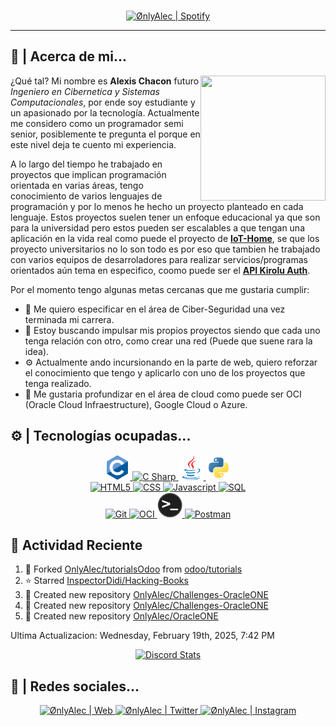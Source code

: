 <p align="center">
	<a href= https://github.com/OnlyAlec>
		<img alt="" src="https://readme-typing-svg.herokuapp.com?font=Monoton&color=1DF7DB&size=70&center=true&vCenter=true&width=500&height=100&lines=%5BOnlyAlec%5D">
	</a>
	<br/>
	<a href= https://open.spotify.com/user/12133135781>
		<img alt="ØnlyAlec | Spotify" src="https://readme-spotify-hg24563xw-onlyalec.vercel.app/api/spotify">
	</a>
</p>
		
---

## 🙌 | Acerca de mi...
<img width="200px" height="200px" src="https://images-ext-2.discordapp.net/external/xLqU959dX7Vj4R5J336CV1JLgbJ5_49329SnvgqFHGY/%3Fv%3D1/https/cdn.discordapp.com/emojis/852989677376503868.gif" align=right>


¿Qué tal? Mi nombre es **Alexis Chacon** futuro *Ingeniero en Cibernetica y Sistemas Computacionales*, por ende soy estudiante y un apasionado por la tecnología.
Actualmente me considero como un programador semi senior, posiblemente te pregunta el porque en este nivel deja te cuento mi experiencia.


A lo largo del tiempo he trabajado en proyectos que implican programación orientada en varias áreas, tengo conocimiento de varios lenguajes de programación y por lo menos he hecho un proyecto planteado en cada lenguaje.
Estos proyectos suelen tener un enfoque educacional ya que son para la universidad pero estos pueden ser escalables a que tengan una aplicación en la vida real como puede el proyecto de <a href="https://github.com/OnlyAlec/IoT-Home">**IoT-Home**</a>, se que los proyecto universitarios no lo son todo es por eso que tambien he trabajado con varios equipos de desarroladores para realizar servicios/programas orientados aún tema en especifico, coomo puede ser el <a href="https://github.com/OnlyAlec/Kirolu-BackEnd">**API Kirolu Auth**</a>.


Por el momento tengo algunas metas cercanas que me gustaria cumplir:
- 🎈 Me quiero especificar en el área de Ciber-Seguridad una vez terminada mi carrera.
- 💠 Estoy buscando impulsar mis propios proyectos siendo que cada uno tenga relación con otro, como crear una red (Puede que suene rara la idea).
- ⚙️ Actualmente ando incursionando en la parte de web, quiero reforzar el conocimiento que tengo y aplicarlo con uno de los proyectos que tenga realizado.
- 📒 Me gustaria profundizar en el área de cloud como puede ser OCI (Oracle Cloud Infraestructure), Google Cloud o Azure.

	
## ⚙ | Tecnologías ocupadas...
<p align="center">
	<a href=https://visualstudio.microsoft.com/es/vs/features/cplusplus>
		<img alt="C" width="40px" src="https://raw.githubusercontent.com/devicons/devicon/master/icons/c/c-original.svg" />
	<a>
	<a href=https://visualstudio.microsoft.com/es/vs/features/cplusplus>
		<img alt="C Sharp" width="40px" src="https://cdn.jsdelivr.net/gh/devicons/devicon@latest/icons/csharp/csharp-original.svg" />
	<a>
	<a href=https://dev.java>
		<img alt="Java" width="40px" src="https://raw.githubusercontent.com/devicons/devicon/master/icons/java/java-original.svg"/>
	<a>
	<a href=https://www.python.org/psf-landing>
		<img alt="Python" width="40px" src="https://raw.githubusercontent.com/devicons/devicon/master/icons/python/python-original.svg" />
	<a>
	<br>
	<a href=https://html.spec.whatwg.org/>
		<img alt="HTML5" width="40px" src="https://cdn.jsdelivr.net/gh/devicons/devicon@latest/icons/html5/html5-original.svg" />
	<a>
	<a href=https://developer.mozilla.org/es/docs/Web/CSS>
		<img alt="CSS" width="40px" src="https://cdn.jsdelivr.net/gh/devicons/devicon@latest/icons/css3/css3-original.svg"/>
	<a>
	<a href=https://developer.mozilla.org/es/docs/Web/JavaScript>
		<img alt="Javascript" width="40px" src="https://cdn.jsdelivr.net/gh/devicons/devicon@latest/icons/javascript/javascript-original.svg"/>
	<a>
	<a href=https://www.oracle.com/database/technologies/appdev/sql.html>
		<img alt="SQL" width="40px" src="https://cdn.jsdelivr.net/gh/devicons/devicon@latest/icons/sqldeveloper/sqldeveloper-original.svg"/>
	<a>
	<br>
	<a href=https://git-scm.com/>
		<img alt="Git" width="40px" src="https://cdn.jsdelivr.net/gh/devicons/devicon@latest/icons/git/git-original.svg"/>
	<a>
	<a href=https://www.oracle.com/mx/cloud/>
		<img alt="OCI" width="40px" src="https://cdn.jsdelivr.net/gh/devicons/devicon@latest/icons/oracle/oracle-original.svg"/>
	<a>
	<a href=#>
		<img alt="Bash" width="40px" src="https://raw.githubusercontent.com/github/explore/80688e429a7d4ef2fca1e82350fe8e3517d3494d/topics/terminal/terminal.png" />
	<a>
	<a href=https://www.postman.com>
		<img alt="Postman" width="40px" src="https://www.vectorlogo.zone/logos/getpostman/getpostman-icon.svg" />
	<a>
</p>
		
## 💎 Actividad Reciente 
<!--RECENT_ACTIVITY:start-->
1. 🔱 Forked [OnlyAlec/tutorialsOdoo](https://github.com/OnlyAlec/tutorialsOdoo) from [odoo/tutorials](https://github.com/odoo/tutorials)
2. ⭐ Starred [InspectorDidi/Hacking-Books](https://github.com/InspectorDidi/Hacking-Books)
3. 📔 Created new repository [OnlyAlec/Challenges-OracleONE](https://github.com/OnlyAlec/Challenges-OracleONE)
4. 📔 Created new repository [OnlyAlec/Challenges-OracleONE](https://github.com/OnlyAlec/Challenges-OracleONE)
5. 📔 Created new repository [OnlyAlec/OracleONE](https://github.com/OnlyAlec/OracleONE)
<!--RECENT_ACTIVITY:end-->

<!--RECENT_ACTIVITY:last_update-->
Ultima Actualizacion: Wednesday, February 19th, 2025, 7:42 PM
<!--RECENT_ACTIVITY:last_update_end-->

<p align="center">
	<a href=https://github.com/OnlyAlec>
		<img alt="Discord Stats" src="https://github-readme-stats.vercel.app/api/top-langs/?username=OnlyAlec&theme=tokyonight">
	</a>
</p>

## 👥 | Redes sociales...
<p align="center">
	<a href=https://thealecview.mypixieset.com>
		<img alt="ØnlyAlec | Web" width="60px" src="https://img.icons8.com/fluency/48/000000/web-design.png"/>
	</a>
	<a href=https://twitter.com/DerkerBeck>
		<img alt="ØnlyAlec | Twitter" width="60px" src="https://img.icons8.com/fluency/48/000000/twitter-squared.png"/>
	</a>
	<a href=https://www.instagram.com/alexis.chacs>
		<img alt="ØnlyAlec | Instagram" width="60px" src="https://img.icons8.com/fluency/48/000000/instagram-new.png"/>
	</a>
</p>




